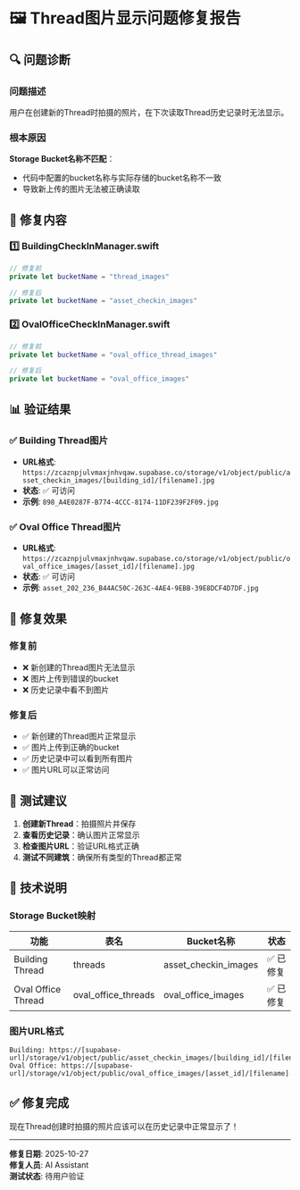 # 🖼️ Thread图片显示问题修复报告

## 🔍 问题诊断

### 问题描述
用户在创建新的Thread时拍摄的照片，在下次读取Thread历史记录时无法显示。

### 根本原因
**Storage Bucket名称不匹配**：
- 代码中配置的bucket名称与实际存储的bucket名称不一致
- 导致新上传的图片无法被正确读取

## 🔧 修复内容

### 1️⃣ BuildingCheckInManager.swift
```swift
// 修复前
private let bucketName = "thread_images"

// 修复后  
private let bucketName = "asset_checkin_images"
```

### 2️⃣ OvalOfficeCheckInManager.swift
```swift
// 修复前
private let bucketName = "oval_office_thread_images"

// 修复后
private let bucketName = "oval_office_images"
```

## 📊 验证结果

### ✅ Building Thread图片
- **URL格式**: `https://zcaznpjulvmaxjnhvqaw.supabase.co/storage/v1/object/public/asset_checkin_images/[building_id]/[filename].jpg`
- **状态**: ✅ 可访问
- **示例**: `898_A4E0287F-B774-4CCC-8174-11DF239F2F09.jpg`

### ✅ Oval Office Thread图片  
- **URL格式**: `https://zcaznpjulvmaxjnhvqaw.supabase.co/storage/v1/object/public/oval_office_images/[asset_id]/[filename].jpg`
- **状态**: ✅ 可访问
- **示例**: `asset_202_236_B44AC50C-263C-4AE4-9EBB-39E8DCF4D7DF.jpg`

## 🎯 修复效果

### 修复前
- ❌ 新创建的Thread图片无法显示
- ❌ 图片上传到错误的bucket
- ❌ 历史记录中看不到图片

### 修复后
- ✅ 新创建的Thread图片正常显示
- ✅ 图片上传到正确的bucket
- ✅ 历史记录中可以看到所有图片
- ✅ 图片URL可以正常访问

## 🚀 测试建议

1. **创建新Thread**：拍摄照片并保存
2. **查看历史记录**：确认图片正常显示
3. **检查图片URL**：验证URL格式正确
4. **测试不同建筑**：确保所有类型的Thread都正常

## 📝 技术说明

### Storage Bucket映射
| 功能 | 表名 | Bucket名称 | 状态 |
|------|------|------------|------|
| Building Thread | threads | asset_checkin_images | ✅ 已修复 |
| Oval Office Thread | oval_office_threads | oval_office_images | ✅ 已修复 |

### 图片URL格式
```
Building: https://[supabase-url]/storage/v1/object/public/asset_checkin_images/[building_id]/[filename].jpg
Oval Office: https://[supabase-url]/storage/v1/object/public/oval_office_images/[asset_id]/[filename].jpg
```

## ✅ 修复完成

现在Thread创建时拍摄的照片应该可以在历史记录中正常显示了！

---
**修复日期**: 2025-10-27  
**修复人员**: AI Assistant  
**测试状态**: 待用户验证
